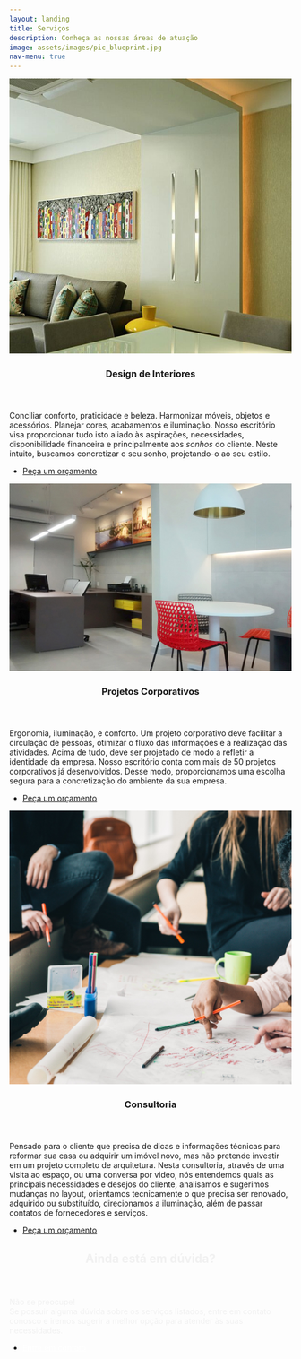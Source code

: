 ```yaml
---
layout: landing
title: Serviços
description: Conheça as nossas áreas de atuação
image: assets/images/pic_blueprint.jpg
nav-menu: true
---
```


<!-- Main -->
<div id="main">

<!-- Two -->
<section id="two" class="spotlights">
	<section>
		<a href="generic.html" class="image">
			<img src="assets/images/servico1.jpg" alt="" data-position="center center" />
		</a>
		<div class="content">
			<div class="inner">
				<header class="major">
					<h3>Design de Interiores</h3>
				</header>
				<p>Conciliar conforto, praticidade e beleza. Harmonizar móveis, objetos e acessórios. Planejar cores, acabamentos e iluminação. Nosso escritório visa proporcionar tudo isto aliado às aspirações, necessidades, disponibilidade financeira e principalmente aos <em>sonhos</em> do cliente. Neste intuito, buscamos concretizar o seu sonho, projetando-o ao seu estilo.</p>
				<ul class="actions">
					<li><a href="generic.html" class="button">Peça um orçamento</a></li>
				</ul>
			</div>
		</div>
	</section>
	<section>
		<a href="generic.html" class="image">
			<img src="assets/images/servico2.jpg" alt="" data-position="top center" />
		</a>
		<div class="content">
			<div class="inner">
				<header class="major">
					<h3>Projetos Corporativos</h3>
				</header>
				<p>Ergonomia, iluminação, e conforto. Um projeto corporativo deve facilitar a circulação de pessoas, otimizar o fluxo das informações e a realização das atividades. Acima de tudo, deve ser projetado de modo a refletir a identidade da empresa. Nosso escritório conta com mais de 50 projetos corporativos já desenvolvidos. Desse modo, proporcionamos uma escolha segura para a concretização do ambiente da sua empresa.</p>
				<ul class="actions">
					<li><a href="generic.html" class="button">Peça um orçamento</a></li>
				</ul>
			</div>
		</div>
	</section>
	<section>
		<a href="generic.html" class="image">
			<img src="assets/images/consultoria.jpg" alt="" data-position="25% 25%" />
		</a>
		<div class="content">
			<div class="inner">
				<header class="major">
					<h3>Consultoria</h3>
				</header>
				<p>Pensado para o cliente que precisa de dicas e informações técnicas para reformar sua casa ou adquirir um imóvel novo, mas não pretende investir em um projeto completo de arquitetura. Nesta consultoria, através de uma visita ao espaço, ou uma conversa por video, nós entendemos quais as principais necessidades e desejos do cliente, analisamos e sugerimos mudanças no layout, orientamos tecnicamente o que precisa ser renovado, adquirido ou substituído, direcionamos a iluminação, além de passar contatos de fornecedores e serviços.</p>
				<ul class="actions">
					<li><a href="generic.html" class="button">Peça um orçamento</a></li>
				</ul>
			</div>
		</div>
	</section>
</section>

<!-- Three -->
<section id="three">
	<div class="inner">
		<header>
			<h2 style="color: #f1f1f1">Ainda está em dúvida?</h2>
		</header>
		<p style="color: #f1f1f1">Não se preocupe!<br/> Se possuir alguma dúvida sobre os serviços listados, entre em contato conosco e iremos sugerir a melhor opção para atender às suas necessidades.</p>
		<ul class="actions">
			<li><a href="#contact" class="button special" style="color: white">Entre em contato</a></li>
		</ul>
	</div>
</section>

</div>
